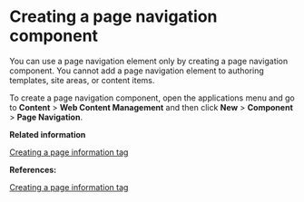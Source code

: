 # Creating a page navigation component 

You can use a page navigation element only by creating a page navigation component. You cannot add a page navigation element to authoring templates, site areas, or content items.

To create a page navigation component, open the applications menu and go to **Content** \> **Web Content Management** and then click **New** \> **Component** \> **Page Navigation**.

**Related information**  


[Creating a page information tag ](../panel_help/wcm_dev_elements_page-navigation_tag.md)

**References:**  


[Creating a page information tag](wcm_dev_elements_page-navigation_tag.md)

